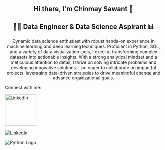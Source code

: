 <div align="center">

## Hi there, I'm Chinmay Sawant 👋  
## 👨‍💻 Data Engineer & Data Science Aspirant 📊

<!--
**Chinmay1220/Chinmay1220** is a ✨ _special_ ✨ repository because its `README.md` (this file) appears on your GitHub profile.

Here are some ideas to get you started:

- 🔭 I’m currently working on ...
- 🌱 I’m currently learning ...
- 👯 I’m looking to collaborate on ...
- 🤔 I’m looking for help with ...
- 💬 Ask me about ...
- 📫 How to reach me: ...
- 😄 Pronouns: ...
- ⚡ Fun fact: ...
-->

Dynamic data science enthusiast with robust hands-on experience in machine learning and deep learning techniques. Proficient in Python, SQL, and a variety of data visualization tools, I excel at transforming complex datasets into actionable insights. With a strong analytical mindset and a meticulous attention to detail, I thrive on solving intricate problems and developing innovative solutions. I am eager to collaborate on impactful projects, leveraging data-driven strategies to drive meaningful change and advance organizational goals.
</div>

Connect with me:

<a href="https://www.linkedin.com/in/chinmay-sawant-9b79a5192">
    <img src="https://upload.wikimedia.org/wikipedia/commons/0/01/LinkedIn_Logo.svg" alt="LinkedIn" width="100" />
</a>

[![LinkedIn](https://upload.wikimedia.org/wikipedia/commons/0/01/LinkedIn_Logo.svg)](https://www.linkedin.com/in/YOUR_LINKEDIN_URL)

![Python Logo](URL_TO_PYTHON_LOGO)

